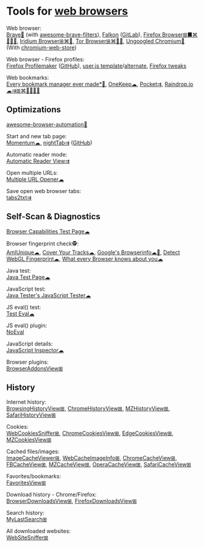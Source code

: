 
# Tools for [web browsers](https://trendless.tech/browser/)

Web browser:  
[Brave🧛](https://brave.com/) (with [awesome-brave-filters](https://github.com/astariul/awesome-brave-filters)),
[Falkon](https://www.falkon.org/) ([GitLab](https://invent.kde.org/network/falkon)),
[Firefox Browser⊞■⌘🐧🍎🤖](https://www.mozilla.org/en-US/firefox/new/),
[Iridium Browser⊞⌘🐧](https://iridiumbrowser.de/),
[Tor Browser⊞⌘🐧🤖](https://www.torproject.org/),
[Ungoogled Chromium🧛](https://ungoogled-software.github.io/) (With [chromium-web-store](https://github.com/NeverDecaf/chromium-web-store))

Web browser - Firefox profiles:  
[Firefox Profilemaker](https://ffprofile.com/) ([GitHub](https://github.com/allo-/ffprofile)),
[user.js template](https://github.com/arkenfox/user.js)/[alternate](https://github.com/pyllyukko/user.js/),
[Firefox tweaks](https://github.com/loganmarchione/Firefox-tweaks/blob/master/user.js)

Web bookmarks:  
[Every bookmark manager ever made*💩](https://bookmarkos.com/every-bookmark-manager-ever-made),
[OneKeep☁](https://onekeep.com/),
[Pocket⇉](https://getpocket.com/),
[Raindrop.io☁⇉⊞⌘🐧🍎🤖🔌](https://raindrop.io/)

## Optimizations

[awesome-browser-automation💩](https://github.com/angrykoala/awesome-browser-automation)

Start and new tab page:  
[Momentum☁](https://momentumdash.com/),
[nightTab⇉](https://zombiefox.github.io/nightTab/) ([GitHub](https://github.com/zombieFox/nightTab))

Automatic reader mode:  
[Automatic Reader View⇉](https://addons.mozilla.org/en-US/firefox/addon/automatic-reader-view/)

Open multiple URLs:  
[Multiple URL Opener☁](https://www.websiteplanet.com/webtools/multiple-url/)

Save open web browser tabs:  
[tabs2txt⇉](https://addons.mozilla.org/en-US/firefox/addon/tabs2txt/)

## Self-Scan & Diagnostics

[Browser Capabilities Test Page☁](https://www.cyscape.com/showbrow.asp)

Browser fingerprint check🕵️:  
[AmIUnique☁](https://amiunique.org/),
[Cover Your Tracks☁](https://coveryourtracks.eff.org/),
[Google's Browserinfo☁🧛](https://toolbox.googleapps.com/apps/browserinfo/),
[Detect WebGL Fingerprint☁](https://webbrowsertools.com/webgl-fingerprint/),
[What every Browser knows about you☁](https://webkay.robinlinus.com/)

Java test:  
[Java Test Page☁](https://www.math.uh.edu/mathonline/JavaTest/JavaTestPage.htm)

JavaScript test:  
[Java Tester's JavaScript Tester☁](https://javatester.org/javascript.html)

JS eval() test:  
[Test Eval☁](https://webbrowsertools.com/test-eval/)

JS eval() plugin:  
[NoEval](https://mybrowseraddon.com/noeval.html)

JavaScript details:  
[JavaScript Inspector☁](https://webbrowsertools.com/javascript/)

Browser plugins:  
[BrowserAddonsView⊞](https://www.nirsoft.net/utils/web_browser_addons_view.html)

## History

Internet history:  
[BrowsingHistoryView⊞](https://www.nirsoft.net/utils/browsing_history_view.html),
[ChromeHistoryView⊞](https://www.nirsoft.net/utils/chrome_history_view.html),
[MZHistoryView⊞](https://www.nirsoft.net/utils/mozilla_history_view.html),
[SafariHistoryView⊞](https://www.nirsoft.net/utils/safari_history_view.html)

Cookies:  
[WebCookiesSniffer⊞](https://www.nirsoft.net/utils/web_cookies_sniffer.html),
[ChromeCookiesView⊞](https://www.nirsoft.net/utils/chrome_cookies_view.html),
[EdgeCookiesView⊞](https://www.nirsoft.net/utils/edge_cookies_view.html),
[MZCookiesView⊞](https://www.nirsoft.net/utils/mzcv.html)

Cached files/images:  
[ImageCacheViewer⊞](https://www.nirsoft.net/utils/image_cache_viewer.html),
[WebCacheImageInfo⊞](https://www.nirsoft.net/utils/web_cache_image_info.html),
[ChromeCacheView⊞](https://www.nirsoft.net/utils/chrome_cache_view.html),
[FBCacheView⊞](https://www.nirsoft.net/utils/facebook_cache_viewer.html),
[MZCacheView⊞](https://www.nirsoft.net/utils/mozilla_cache_viewer.html),
[OperaCacheView⊞](https://www.nirsoft.net/utils/opera_cache_view.html),
[SafariCacheView⊞](https://www.nirsoft.net/utils/safari_cache_view.html)

Favorites/bookmarks:  
[FavoritesView⊞](https://www.nirsoft.net/utils/faview.html)

Download history - Chrome/Firefox:  
[BrowserDownloadsView⊞](https://www.nirsoft.net/utils/web_browser_downloads_view.html),
[FirefoxDownloadsView⊞](https://www.nirsoft.net/utils/firefox_downloads_view.html)

Search history:  
[MyLastSearch⊞](https://www.nirsoft.net/utils/my_last_search.html)

All downloaded websites:  
[WebSiteSniffer⊞](https://www.nirsoft.net/utils/web_site_sniffer.html)
